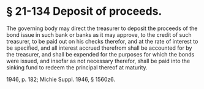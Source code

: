 # § 21-134 Deposit of proceeds.

<p>The governing body may direct the treasurer to deposit the proceeds of the bond issue in such bank or banks as it may approve, to the credit of such treasurer, to be paid out on his checks therefor, and at the rate of interest to be specified, and all interest accrued therefrom shall be accounted for by the treasurer, and shall be expended for the purposes for which the bonds were issued, and insofar as not necessary therefor, shall be paid into the sinking fund to redeem the principal thereof at maturity.</p><p>1946, p. 182; Michie Suppl. 1946, § 1560z6.</p>